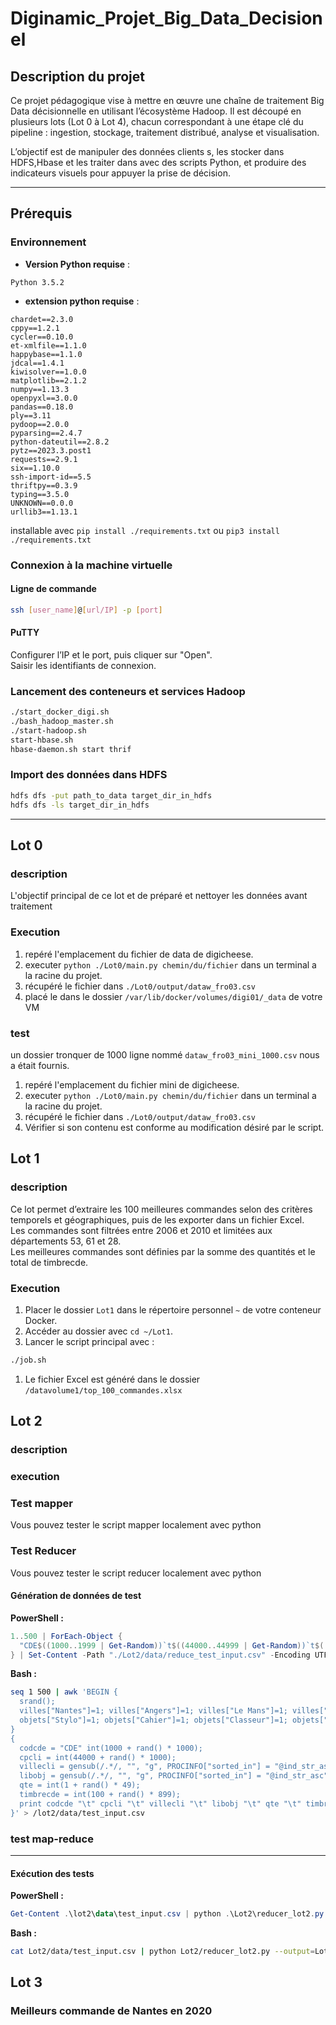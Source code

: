 # Diginamic_Projet_Big_Data_Decisionel

## Description du projet

Ce projet pédagogique vise à mettre en œuvre une chaîne de traitement Big Data décisionnelle en utilisant l’écosystème Hadoop. Il est découpé en plusieurs lots (Lot 0 à Lot 4), chacun correspondant à une étape clé du pipeline : ingestion, stockage, traitement distribué, analyse et visualisation.

L’objectif est de manipuler des données clients s, les stocker dans HDFS,Hbase et les traiter dans avec des scripts Python, et produire des indicateurs visuels pour appuyer la prise de décision.

---

## Prérequis

### Environnement

- **Version Python requise** :  

```text
Python 3.5.2
```

- **extension python requise** :

```text
chardet==2.3.0
cppy==1.2.1
cycler==0.10.0
et-xmlfile==1.1.0
happybase==1.1.0
jdcal==1.4.1
kiwisolver==1.0.0
matplotlib==2.1.2
numpy==1.13.3
openpyxl==3.0.0
pandas==0.18.0
ply==3.11
pydoop==2.0.0
pyparsing==2.4.7
python-dateutil==2.8.2
pytz==2023.3.post1
requests==2.9.1
six==1.10.0
ssh-import-id==5.5
thriftpy==0.3.9
typing==3.5.0
UNKNOWN==0.0.0
urllib3==1.13.1
```

installable avec `pip install ./requirements.txt` ou  `pip3 install ./requirements.txt`


### Connexion à la machine virtuelle

#### Ligne de commande

```bash
ssh [user_name]@[url/IP] -p [port]
```

#### PuTTY

Configurer l’IP et le port, puis cliquer sur "Open".  
Saisir les identifiants de connexion.

### Lancement des conteneurs et services Hadoop

```bash
./start_docker_digi.sh
./bash_hadoop_master.sh
./start-hadoop.sh
start-hbase.sh
hbase-daemon.sh start thrif
```

### Import des données dans HDFS

```bash
hdfs dfs -put path_to_data target_dir_in_hdfs
hdfs dfs -ls target_dir_in_hdfs
```

---

## Lot 0

### description

L'objectif principal de ce lot et de préparé et nettoyer les données avant traitement

### Execution

1. repéré l'emplacement du fichier de data de digicheese.
2. executer `python ./Lot0/main.py chemin/du/fichier` dans un terminal a la racine du projet.
3. récupéré le fichier dans `./Lot0/output/dataw_fro03.csv`
4. placé le dans le dossier `/var/lib/docker/volumes/digi01/_data` de votre VM

### test

un dossier tronquer de 1000 ligne nommé `dataw_fro03_mini_1000.csv` nous a était fournis.

1. repéré l'emplacement du fichier mini de digicheese.
2. executer `python ./Lot0/main.py chemin/du/fichier` dans un terminal a la racine du projet.
3. récupéré le fichier dans `./Lot0/output/dataw_fro03.csv`
4. Vérifier si son contenu est conforme au modification désiré par le script.

## Lot 1

### description

Ce lot permet d’extraire les 100 meilleures commandes selon des critères temporels et géographiques, puis de les exporter dans un fichier Excel.  
Les commandes sont filtrées entre 2006 et 2010 et limitées aux départements 53, 61 et 28.  
Les meilleures commandes sont définies par la somme des quantités et le total de timbrecde.

### Execution

1. Placer le dossier `Lot1` dans le répertoire personnel `~` de votre conteneur Docker.
2. Accéder au dossier avec `cd ~/Lot1`.
3. Lancer le script principal avec :

```bash
./job.sh
```

1. Le fichier Excel est généré dans le dossier `/datavolume1/top_100_commandes.xlsx`

## Lot 2

### description

### execution

### Test mapper
Vous pouvez tester le script mapper localement avec python

### Test Reducer

Vous pouvez tester le script reducer localement avec python

#### Génération de données de test

**PowerShell :**

```powershell
1..500 | ForEach-Object {
  "CDE$((1000..1999 | Get-Random))`t$((44000..44999 | Get-Random))`t$('Nantes','Angers','Le Mans','Cholet','Saint-Nazaire','Laval','La Roche-sur-Yon' | Get-Random)`t$('Stylo','Cahier','Classeur','Agrafeuse','Calculatrice','Trousse','Feutre' | Get-Random)`t$(Get-Random -Minimum 1 -Maximum 50)`t$(Get-Random -Minimum 100 -Maximum 999)"
} | Set-Content -Path "./Lot2/data/reduce_test_input.csv" -Encoding UTF8
```

**Bash :**

```bash
seq 1 500 | awk 'BEGIN {
  srand(); 
  villes["Nantes"]=1; villes["Angers"]=1; villes["Le Mans"]=1; villes["Cholet"]=1; villes["Saint-Nazaire"]=1; villes["Laval"]=1; villes["La Roche-sur-Yon"]=1;
  objets["Stylo"]=1; objets["Cahier"]=1; objets["Classeur"]=1; objets["Agrafeuse"]=1; objets["Calculatrice"]=1; objets["Trousse"]=1; objets["Feutre"]=1;
}
{
  codcde = "CDE" int(1000 + rand() * 1000);
  cpcli = int(44000 + rand() * 1000);
  villecli = gensub(/.*/, "", "g", PROCINFO["sorted_in"] = "@ind_str_asc"; for (v in villes) if (rand() < 1.0) { villecli = v; break });
  libobj = gensub(/.*/, "", "g", PROCINFO["sorted_in"] = "@ind_str_asc"; for (o in objets) if (rand() < 1.0) { libobj = o; break });
  qte = int(1 + rand() * 49);
  timbrecde = int(100 + rand() * 899);
  print codcde "\t" cpcli "\t" villecli "\t" libobj "\t" qte "\t" timbrecde;
}' > /lot2/data/test_input.csv
```

### test map-reduce

---

#### Exécution des tests

**PowerShell :**

```powershell
Get-Content .\lot2\data\test_input.csv | python .\Lot2\reducer_lot2.py --output=./Lot2/output/graphique_villes.pdf
```

**Bash :**

```bash
cat Lot2/data/test_input.csv | python Lot2/reducer_lot2.py --output=Lot2/output/graphique_villes.pdf
```


## Lot 3

### Meilleurs commande de Nantes en 2020
